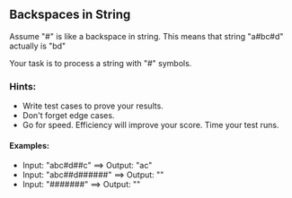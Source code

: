 ## Backspaces in String

Assume "#" is like a backspace in string. This means that string "a#bc#d" actually is "bd"

Your task is to process a string with "#" symbols.

### Hints:

- Write test cases to prove your results.
- Don't forget edge cases.
- Go for speed. Efficiency will improve your score. Time your test runs.

#### Examples:

- Input: "abc#d##c" ==> Output: "ac"
- Input: "abc##d######" ==> Output: ""
- Input: "#######" ==> Output: ""